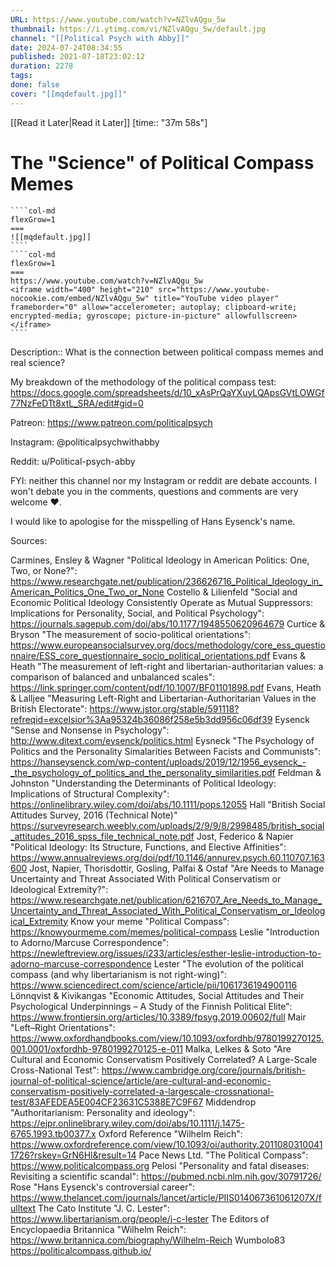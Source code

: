```yaml
---
URL: https://www.youtube.com/watch?v=NZlvAQgu_5w
thumbnail: https://i.ytimg.com/vi/NZlvAQgu_5w/default.jpg
channel: "[[Political Psych with Abby]]"
date: 2024-07-24T08:34:55
published: 2021-07-18T23:02:12
duration: 2278
tags: 
done: false
cover: "[[mqdefault.jpg]]"
---
```

[[Read it Later|Read it Later]] [time:: "37m 58s"]
# The "Science" of Political Compass Memes
`````col
````col-md
flexGrow=1
===
![[mqdefault.jpg]]
````
````col-md
flexGrow=1
===
https://www.youtube.com/watch?v=NZlvAQgu_5w
<iframe width="400" height="210" src="https://www.youtube-nocookie.com/embed/NZlvAQgu_5w" title="YouTube video player" frameborder="0" allow="accelerometer; autoplay; clipboard-write; encrypted-media; gyroscope; picture-in-picture" allowfullscreen></iframe>
````
`````
Description:: What is the connection between political compass memes and real science?

My breakdown of the methodology of the political compass test: https://docs.google.com/spreadsheets/d/10_xAsPrQaYXuyLQApsGVtLOWGf77NzFeDTt8xtL_SRA/edit#gid=0

Patreon: https://www.patreon.com/politicalpsych 

Instagram: @politicalpsychwithabby

Reddit: u/Political-psych-abby

FYI: neither this channel nor my Instagram or reddit are debate accounts. I won't debate you in the comments, questions and comments are very welcome ❤️.

I would like to apologise for the misspelling of Hans Eysenck's name. 

Sources:

Carmines, Ensley & Wagner "Political Ideology in American Politics: One, Two, or None?": https://www.researchgate.net/publication/236626716_Political_Ideology_in_American_Politics_One_Two_or_None 
Costello & Lilienfeld "Social and Economic Political Ideology Consistently Operate as Mutual Suppressors: Implications for Personality, Social, and Political Psychology": https://journals.sagepub.com/doi/abs/10.1177/1948550620964679
Curtice & Bryson "The measurement of socio-political orientations": https://www.europeansocialsurvey.org/docs/methodology/core_ess_questionnaire/ESS_core_questionnaire_socio_political_orientations.pdf 
Evans & Heath "The measurement of left-right and libertarian-authoritarian values: a comparison of balanced and unbalanced scales": https://link.springer.com/content/pdf/10.1007/BF01101898.pdf 
Evans, Heath & Lalljee "Measuring Left-Right and Libertarian-Authoritarian Values in the British Electorate": https://www.jstor.org/stable/591118?refreqid=excelsior%3Aa95324b36086f258e5b3dd956c06df39 
Eysenck "Sense and Nonsense in Psychology": http://www.ditext.com/eysenck/politics.html 
Eysneck "The Psychology of Politics and the Personality Simalarities Between Facists and Communists": https://hanseysenck.com/wp-content/uploads/2019/12/1956_eysenck_-_the_psychology_of_politics_and_the_personality_similarities.pdf 
Feldman & Johnston "Understanding the Determinants of Political Ideology: Implications of Structural Complexity": https://onlinelibrary.wiley.com/doi/abs/10.1111/pops.12055
Hall "British Social Attitudes Survey, 2016 (Technical Note)" https://surveyresearch.weebly.com/uploads/2/9/9/8/2998485/british_social_attitudes_2016_spss_file_technical_note.pdf 
Jost, Federico & Napier "Political Ideology: Its Structure, Functions, and Elective Affinities": https://www.annualreviews.org/doi/pdf/10.1146/annurev.psych.60.110707.163600 
Jost, Napier, Thorisdottir, Gosling, Palfai & Ostaf "Are Needs to Manage Uncertainty and Threat Associated With Political Conservatism or Ideological Extremity?": https://www.researchgate.net/publication/6216707_Are_Needs_to_Manage_Uncertainty_and_Threat_Associated_With_Political_Conservatism_or_Ideological_Extremity 
Know your meme "Political Compass": https://knowyourmeme.com/memes/political-compass
Leslie "Introduction to Adorno/Marcuse Correspondence": https://newleftreview.org/issues/i233/articles/esther-leslie-introduction-to-adorno-marcuse-correspondence
Lester "The evolution of the political compass (and why libertarianism is not right-wing)": https://www.sciencedirect.com/science/article/pii/1061736194900116
Lönnqvist & Kivikangas "Economic Attitudes, Social Attitudes and Their Psychological Underpinnings – A Study of the Finnish Political Elite": https://www.frontiersin.org/articles/10.3389/fpsyg.2019.00602/full 
Mair "Left–Right Orientations": https://www.oxfordhandbooks.com/view/10.1093/oxfordhb/9780199270125.001.0001/oxfordhb-9780199270125-e-011
Malka, Lelkes & Soto "Are Cultural and Economic Conservatism Positively Correlated? A Large-Scale Cross-National Test": https://www.cambridge.org/core/journals/british-journal-of-political-science/article/are-cultural-and-economic-conservatism-positively-correlated-a-largescale-crossnational-test/83AFEDEA5E004CF23631C5388E7C9F67 
Middendrop "Authoritarianism: Personality and ideology": https://ejpr.onlinelibrary.wiley.com/doi/abs/10.1111/j.1475-6765.1993.tb00377.x 
Oxford Reference "Wilhelm Reich": https://www.oxfordreference.com/view/10.1093/oi/authority.20110803100411726?rskey=GrN6Hl&result=14 
Pace News Ltd. "The Political Compass": https://www.politicalcompass.org 
Pelosi "Personality and fatal diseases: Revisiting a scientific scandal": https://pubmed.ncbi.nlm.nih.gov/30791726/ 
Rose "Hans Eysenck's controversial career": https://www.thelancet.com/journals/lancet/article/PIIS014067361061207X/fulltext
The Cato Institute "J. C. Lester": https://www.libertarianism.org/people/j-c-lester
The Editors of Encyclopaedia Britannica "Wilhelm Reich": https://www.britannica.com/biography/Wilhelm-Reich 
Wumbolo83 https://politicalcompass.github.io/
